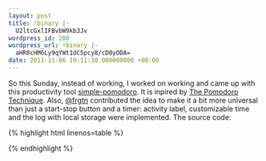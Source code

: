 ```yaml
---
layout: post
title: !binary |-
  U2ltcGxlIFBvbW9kb3Jv
wordpress_id: 280
wordpress_url: !binary |-
  aHR0cHM6Ly9qYWt1dC5pcy8/cD0yODA=
date: 2011-11-06 19:11:38.000000000 +00:00
---
```

So this Sunday, instead of working, I worked on working and came up with this productivity tool [simple-pomodoro](https://jakut.is/simple-pomodoro/).
It is inpired by [The Pomodoro Technique](http://www.pomodorotechnique.com/).
Also, [@frgtn](http://twitter.com/frgtn) contributed the idea to make it a bit more universal than just a start-stop button and a timer: activity label, customizable time and the log with local storage were implemented. The source code:

{% highlight html linenos=table %}
<html>
  <head>
    <script src="https://ajax.aspnetcdn.com/ajax/jQuery/jquery-1.7.min.js"></script>
    <script src="https://jakut.is/dist/kizzy.min.js"></script>
    <script>
$(function() {
  var Util, Controller, Model, View, LogModel, LogView, LogController;
  Util = {
    lead : function(num, n) {
      num = String(num);
      n -= num.length;
      while(n--) {
        num = '0' + num;
      }
      return num;
    }
  };
  LogModel = function(controller) {
    this.controller = controller;
    this.cache = kizzy('pomodoro.html');
    this.log = this.cache.get('log') || this.cache.set('log', []);
    for(var i = 0; i < this.log.length; i++) {
      this.log[i].date = new Date(this.log[i].date);
    }
  };
  LogModel.prototype = {
    controller : null,
    clear : function() {
      this.log = [];
      this.cache.set('log', this.log);
    },
    add : function(log) {
      this.log.push(log);
      this.cache.set('log', this.log);
    }
  };
  LogView = function(parentNode, controller) {
    var self = this;
    this.log = $('<code style="white-space: pre; display: none">');
    this.clear = $('<button style="display: none">').text('clear').on('click', function() {
      self.controller.clear();
    });
    this.visible = false;
    this.controller = controller;
    parentNode.append(this.log).append(this.clear);
  };
  LogView.prototype = {
    log : null,
    clear : null,
    controller : null,
    visible : null,
    setVisible : function(visible) {
      this.visible = visible;
      this.log.css('display', visible ? 'block' : 'none');
      this.clear.css('display', visible ? '' : 'none');
    },
    getVisible : function() {
      return this.visible;
    },
    update : function(log) {
      this.log.text(log);
    }
  };
  LogController = function(parentNode) {
    this.model = new LogModel(this);
    this.view = new LogView(parentNode, this);
    this.view.update(this.getLogFile());
  };
  LogController.prototype = {
    model : null,
    view : null,
    getLogFile : function() {
      var text = '';
      for(var i = 0; i < this.model.log.length; i++) {
        var date = this.model.log[i].date;
        text += Util.lead(date.getFullYear(), 4) + '-' + Util.lead(date.getMonth(), 2) + '-' + Util.lead(date.getDate(), 2) + ' ' + Util.lead(date.getHours(), 2) + ':' + Util.lead(date.getMinutes(), 2) + ':' + Util.lead(date.getSeconds(), 2);
        text += ' ' + this.model.log[i].label + '\n';
      }
      return text;
    },
    clear : function() {
      this.model.clear();
      this.view.update('');
    },
    log : function(label) {
      var log;

      log = {
        date : new Date(),
        label : label
      };
      this.model.add(log);
      this.view.update(this.getLogFile());
    }
  };

  Controller = function(length, parentNode, logController) {
    this.onstop = [];
    this.onstart = [];
    this.logController = logController;
    this.length = length;

    this.model = new Model(this);
    this.view = new View(parentNode, this);
  };
  Controller.prototype = {
    length : null,
    model : null,
    view : null,
    onstart : null,
    onstop : null,
    logController : null,
    start : function(length, label) {
      this.length = length;

      for(var i = 0; i < this.onstart.length; i++) {
        this.onstart[i]();
      }

      this.model.start(label);
      this.update();
    },
    stop : function() {
      this.model.stop();
      this.update();

      for(var i = 0; i < this.onstop.length; i++) {
        this.onstop[i]();
      }
    },
    update : function() {
      this.view.update(this.model.getDiff());
    }
  };

  View = function(parentNode, controller) {
    var self, start, stop, log;

    self = this;
    start = $('<button>').text('start');
    stop = $('<button>').text('stop');
    log = $('<button>').text('show log');

    self.time = $('<input type="text" style="font-family: monospace">');
    self.label = $('<input type="text" style="font-family: monospace">');
    self.controller = controller;

    log.on('click', function() {
      self.controller.logController.view.setVisible(!self.controller.logController.view.getVisible());
      log.text(self.controller.logController.view.getVisible() ? 'hide log' : 'show log');
    });

    start.on('click', function() {
      var length;
      length = self.time.attr('value').split(':');
      if(length.length == 2) {
        var minutes = parseInt(length[0]);
        var seconds = parseInt(length[1]);
        if(minutes >= 0 && seconds >= 0 && seconds < 60) {
          self.controller.start(minutes * 60 + seconds, self.label.attr('value'));
          return;
        }
      }
      alert('incorrect time syntax! example for 25 minutes: 25:00');
    });

    stop.on('click', function() {
      self.controller.stop();
    }).attr('disabled', true);

    self.controller.onstop.push(function() {
      self.label.attr('disabled', false);
      start.attr('disabled', false);
      stop.attr('disabled', true);
    });

    self.controller.onstart.push(function() {
      self.label.attr('disabled', true);
      start.attr('disabled', true);
      stop.attr('disabled', false);
    });

    parentNode.append(self.time).append(self.label).append(start).append(stop).append(log);
    this.update(self.controller.length);
  };
  View.prototype = {
    controller : null,
    time : null,
    label : null,
    update : function(seconds) {
      var length;

      length = String(Math.floor(this.controller.length / 60)).length;
      if(seconds === null) {
        this.time.attr('value', Util.lead(0, length) + ':00');
      } else {
        this.time.attr('value', Util.lead(Math.floor(seconds / 60), length) + ':' + Util.lead(seconds % 60, 2));
      }
    }
  };

  Model = function(controller) {
    this.controller = controller;
  };
  Model.prototype = {
    controller : null,
    timeoutID : null,
    dateStart : null,
    getDiff : function() {
      var diff, self;

      self = this;
      if(this.isGoing()) {
        diff = this.controller.length - Math.round(((new Date()).getTime() - this.dateStart.getTime()) / 1000);
        if(diff <= 0) {
          self.controller.logController.log('pomodoro');
          self.controller.stop();
          return null;
        } else {
          return diff;
        }
      } else {
        return null;
      }
    },
    stop : function() {
      if(!this.isGoing()) {
        throw 'not going';
      }
      this.dateStart = null;
      window.clearTimeout(this.timeoutID);
      this.timeoutID = null;
      this.controller.logController.log('stop');
    },
    isGoing : function() {
      return this.timeoutID !== null;
    },
    start : function(label) {
      var self = this;
      if(this.isGoing()) {
        throw 'going';
      }
      self.controller.logController.log('start ' + self.controller.length + ' seconds of activity: ' + label);

      this.dateStart = new Date();
      this.timeoutID = window.setInterval(function() {
        self.controller.update();
      }, 1000);
      self.controller.update();
    }
  };

  var ctrlNode = $('<div>');
  var logNode = $('<div>');
  $(document.body).append(ctrlNode).append(logNode);
  new Controller(25*60, ctrlNode, new LogController(logNode));
});
    </script>
  </head>
  <body>
  </body>
</html>
{% endhighlight %}

